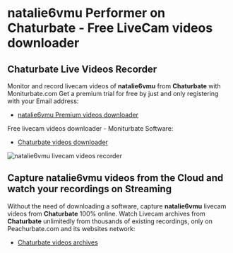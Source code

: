# natalie6vmu Performer on Chaturbate - Free LiveCam videos downloader

## Chaturbate Live Videos Recorder

Monitor and record livecam videos of **natalie6vmu** from **Chaturbate** with Moniturbate.com
Get a premium trial for free by just and only registering with your Email address:
* [natalie6vmu Premium videos downloader](https://moniturbate.com/request-demo-licence-key.html)

Free livecam videos downloader - Moniturbate Software:
* [Chaturbate videos downloader](https://moniturbate.com/moniturbate-download-software.html)

![natalie6vmu livecam videos recorder](https://peachurnet.com/templates/moniturbate-software.png)


## Capture natalie6vmu videos from the Cloud and watch your recordings on Streaming

Without the need of downloading a software, capture **natalie6vmu** livecam videos from **Chaturbate** 100% online.
Watch Livecam archives from **Chaturbate** unlimitedly from thousands of existing recordings, only on Peachurbate.com and its websites network:
* [Chaturbate videos archives](https://peachurnet.com/)
